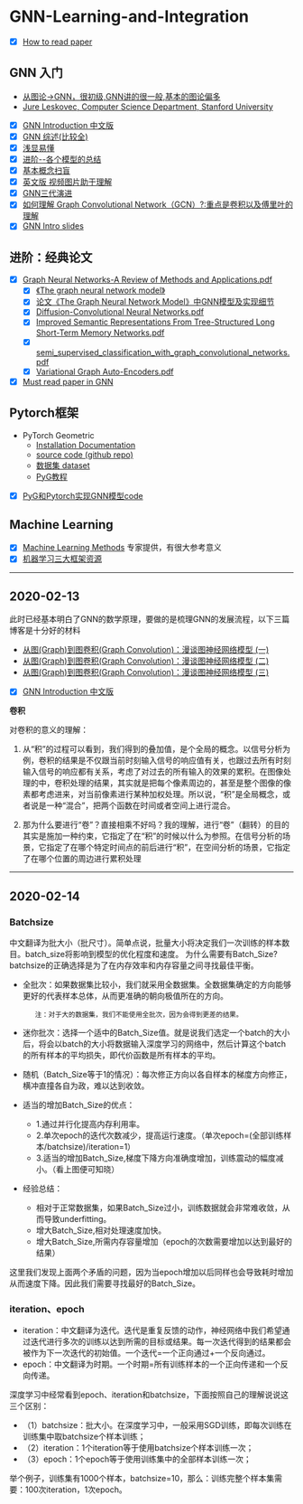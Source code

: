 # GNN-Learning-and-Integration

- [x] [How to read paper](https://github.com/Billy1900/GNN-Learning-and-Integration/blob/master/How%20to%20Read%20a%20Paper.pdf)

## GNN 入门
- [从图论->GNN，很初级,GNN讲的很一般,基本的图论偏多](https://www.bilibili.com/video/av62661713/?spm_id_from=333.788.videocard.3)
- [Jure Leskovec, Computer Science Department, Stanford University](https://www.bilibili.com/video/av51673220/?spm_id_from=333.788.videocard.1)

- [x] [GNN Introduction 中文版](https://github.com/Billy1900/GNN-Learning-and-Integration/blob/master/GNN_Review1.1.pdf)
- [x] [GNN 综述(比较全)](https://zhuanlan.zhihu.com/p/76001080)
- [x] [浅显易懂](https://zhuanlan.zhihu.com/p/38612863)
- [x] [进阶--各个模型的总结](https://zhuanlan.zhihu.com/p/65539782)
- [x] [基本概念扫盲](https://zhuanlan.zhihu.com/p/54505069)
- [x] [英文版 视频图片助于理解](http://tkipf.github.io/graph-convolutional-networks/)
- [x] [GNN三代演进](http://xtf615.com/2019/02/24/gcn/)
- [x] [如何理解 Graph Convolutional Network（GCN）?:重点是卷积以及傅里叶的理解](https://www.zhihu.com/question/54504471/answer/332657604)
- [x] [GNN Intro slides](https://github.com/Billy1900/GNN-Learning-and-Integration/blob/master/gnn%20Intro.pdf)

## 进阶：经典论文
- [x] [Graph Neural Networks-A Review of Methods and Applications.pdf](https://github.com/Billy1900/GNN-Learning-and-Integration/blob/master/Graph%20Neural%20Networks-A%20Review%20of%20Methods%20and%20Applications.pdf)
  - [x] [《The graph neural network model》](https://github.com/Billy1900/GNN-Learning-and-Integration/blob/master/The%20graph%20neural%20network%20model.pdf)
  - [x] [论文《The Graph Neural Network Model》中GNN模型及实现细节](https://github.com/Billy1900/GNN-Learning-and-Integration/blob/master/%E8%AE%BA%E6%96%87%E3%80%8AThe%20Graph%20Neural%20Network%20Model%E3%80%8B%E4%B8%ADGNN%E6%A8%A1%E5%9E%8B%E5%8F%8A%E5%AE%9E%E7%8E%B0%E7%BB%86%E8%8A%82.pdf)
  - [x] [Diffusion-Convolutional Neural Networks.pdf](https://github.com/Billy1900/GNN-Learning-and-Integration/blob/master/Diffusion-Convolutional%20Neural%20Networks.pdf)
  - [x] [Improved Semantic Representations From Tree-Structured Long Short-Term Memory Networks.pdf](https://github.com/Billy1900/GNN-Learning-and-Integration/blob/master/Improved%20Semantic%20Representations%20From%20Tree-Structured%20Long%20Short-Term%20Memory%20Networks.pdf)
  - [x] [semi_supervised_classification_with_graph_convolutional_networks.pdf](https://github.com/Billy1900/GNN-Learning-and-Integration/blob/master/semi_supervised_classification_with_graph_convolutional_networks.pdf)
  - [x] [Variational Graph Auto-Encoders.pdf](https://github.com/Billy1900/GNN-Learning-and-Integration/blob/master/Variational%20Graph%20Auto-Encoders.pdf)
- [x] [Must read paper in GNN](https://github.com/Billy1900/GNN-Learning-and-Integration/blob/master/Must_read_paper_GNN.md)

## Pytorch框架
- PyTorch Geometric
  - [Installation Documentation](https://pytorch-geometric.readthedocs.io/en/latest/notes/installation.html)
  - [source code (github repo)](https://github.com/rusty1s/pytorch_geometric)
  - [数据集 dataset](https://linqs.soe.ucsc.edu/data)
  - [PyG教程](https://github.com/Billy1900/GNN-Learning-and-Integration/blob/master/Hands-on-Graph-Neural-Networks-with-PyTorch-PyTorch-Geometric1.pdf)
- [x] [PyG和Pytorch实现GNN模型code](https://github.com/Billy1900/GNN-Learning-and-Integration/blob/master/PyG%E5%92%8CPytorch%E5%AE%9E%E7%8E%B0GNN%E6%A8%A1%E5%9E%8B.zip)

## Machine Learning
- [x] [Machine Learning Methods](https://github.com/Billy1900/GNN-Learning-and-Integration/blob/master/new-in-ml-2019.pdf)
专家提供，有很大参考意义
- [x] [机器学习三大框架资源](https://github.com/Billy1900/GNN-Learning-and-Integration/blob/master/%E6%9C%BA%E5%99%A8%E5%AD%A6%E4%B9%A0%E4%B8%89%E5%A4%A7%E6%A1%86%E6%9E%B6%E5%AD%A6%E4%B9%A0.md)

-------------------------------------------------------------------------------------------------------------------------------------

## 2020-02-13
此时已经基本明白了GNN的数学原理，要做的是梳理GNN的发展流程，以下三篇博客是十分好的材料
- [从图(Graph)到图卷积(Graph Convolution)：漫谈图神经网络模型 (一)](https://www.cnblogs.com/SivilTaram/p/graph_neural_network_1.html)
- [从图(Graph)到图卷积(Graph Convolution)：漫谈图神经网络模型 (二)](https://www.cnblogs.com/SivilTaram/p/graph_neural_network_2.html)
- [从图(Graph)到图卷积(Graph Convolution)：漫谈图神经网络模型 (三)](https://www.cnblogs.com/SivilTaram/p/graph_neural_network_3.html)
- [x] [GNN Introduction 中文版](https://github.com/Billy1900/GNN-Learning-and-Integration/blob/master/GNN_Review1.1.pdf)

**卷积**

对卷积的意义的理解：

1. 从“积”的过程可以看到，我们得到的叠加值，是个全局的概念。以信号分析为例，卷积的结果是不仅跟当前时刻输入信号的响应值有关，也跟过去所有时刻输入信号的响应都有关系，考虑了对过去的所有输入的效果的累积。在图像处理的中，卷积处理的结果，其实就是把每个像素周边的，甚至是整个图像的像素都考虑进来，对当前像素进行某种加权处理。所以说，“积”是全局概念，或者说是一种“混合”，把两个函数在时间或者空间上进行混合。

2. 那为什么要进行“卷”？直接相乘不好吗？我的理解，进行“卷”（翻转）的目的其实是施加一种约束，它指定了在“积”的时候以什么为参照。在信号分析的场景，它指定了在哪个特定时间点的前后进行“积”，在空间分析的场景，它指定了在哪个位置的周边进行累积处理


-------------------------------------------------------------------------------------------------------------------------------------
## 2020-02-14
### Batchsize
中文翻译为批大小（批尺寸）。简单点说，批量大小将决定我们一次训练的样本数目。batch_size将影响到模型的优化程度和速度。
为什么需要有Batch_Size?  batchsize的正确选择是为了在内存效率和内存容量之间寻找最佳平衡。
- 全批次：如果数据集比较小，我们就采用全数据集。全数据集确定的方向能够更好的代表样本总体，从而更准确的朝向极值所在的方向。

         注：对于大的数据集，我们不能使用全批次，因为会得到更差的结果。
- 迷你批次：选择一个适中的Batch_Size值。就是说我们选定一个batch的大小后，将会以batch的大小将数据输入深度学习的网络中，然后计算这个batch的所有样本的平均损失，即代价函数是所有样本的平均。

- 随机（Batch_Size等于1的情况）：每次修正方向以各自样本的梯度方向修正，横冲直撞各自为政，难以达到收敛。

- 适当的增加Batch_Size的优点：
  - 1.通过并行化提高内存利用率。
  - 2.单次epoch的迭代次数减少，提高运行速度。（单次epoch=(全部训练样本/batchsize)/iteration=1）
  - 3.适当的增加Batch_Size,梯度下降方向准确度增加，训练震动的幅度减小。（看上图便可知晓）

- 经验总结：
  - 相对于正常数据集，如果Batch_Size过小，训练数据就会非常难收敛，从而导致underfitting。
  - 增大Batch_Size,相对处理速度加快。
  - 增大Batch_Size,所需内存容量增加（epoch的次数需要增加以达到最好的结果）

这里我们发现上面两个矛盾的问题，因为当epoch增加以后同样也会导致耗时增加从而速度下降。因此我们需要寻找最好的Batch_Size。

### iteration、epoch
- iteration：中文翻译为迭代。迭代是重复反馈的动作，神经网络中我们希望通过迭代进行多次的训练以达到所需的目标或结果。每一次迭代得到的结果都会被作为下一次迭代的初始值。一个迭代=一个正向通过+一个反向通过。
- epoch：中文翻译为时期。一个时期=所有训练样本的一个正向传递和一个反向传递。

深度学习中经常看到epoch、iteration和batchsize，下面按照自己的理解说说这三个区别：

- （1）batchsize：批大小。在深度学习中，一般采用SGD训练，即每次训练在训练集中取batchsize个样本训练；
- （2）iteration：1个iteration等于使用batchsize个样本训练一次；
- （3）epoch：1个epoch等于使用训练集中的全部样本训练一次；

举个例子，训练集有1000个样本，batchsize=10，那么：训练完整个样本集需要：100次iteration，1次epoch。
